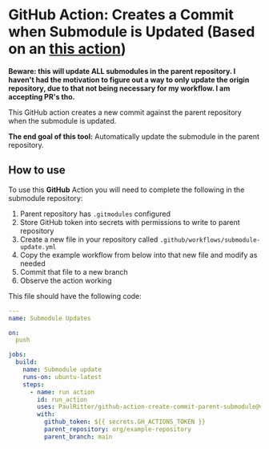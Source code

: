 # GitHub Action: Creates a Commit when Submodule is Updated (Based on an [this action](https://github.com/releasehub-com/github-action-create-pr-parent-submodule))

**Beware: this will update ALL submodules in the parent repository. I haven't had the motivation to figure out a way to only update the origin repository, due to that not being necessary for my workflow. I am accepting PR's tho.**

This GitHub action creates a new commit against the parent repository when the submodule is updated.

**The end goal of this tool:** Automatically update the submodule in the parent repository.

## How to use

To use this **GitHub** Action you will need to complete the following in the submodule repository:

1. Parent repository has `.gitmodules` configured
2. Store GitHub token into secrets with permissions to write to parent repository
3. Create a new file in your repository called `.github/workflows/submodule-update.yml`
4. Copy the example workflow from below into that new file and modify as needed
5. Commit that file to a new branch
6. Observe the action working

This file should have the following code:

```yml
---
name: Submodule Updates

on:
  push

jobs:
  build:
    name: Submodule update
    runs-on: ubuntu-latest
    steps:
      - name: run action
        id: run_action
        uses: PaulRitter/github-action-create-commit-parent-submodule@v1
        with:
          github_token: ${{ secrets.GH_ACTIONS_TOKEN }}
          parent_repository: org/example-repository
          parent_branch: main
```
